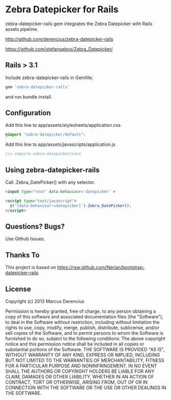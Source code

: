 # Zebra Datepicker for Rails

zebra-datepicker-rails gem integrates the Zebra Datepicker with Rails assets pipeline.

http://github.com/derencius/zebra-datepicker-rails

https://github.com/stefangabos/Zebra_Datepicker/

## Rails > 3.1
Include zebra-datepicker-rails in Gemfile;

``` ruby
gem 'zebra-datepicker-rails'
```

and run bundle install.

## Configuration

Add this line to app/assets/stylesheets/application.css

``` css
@import "zebra-datepicker/default";
```

Add this line to app/assets/javascripts/application.js

``` javascript
//= require zebra-datepicker/core
```

## Using zebra-datepicker-rails

Call .Zebra_DatePicker() with any selector.

```html
<input type="text" data-behaviour='datepicker' >

<script type="text/javascript">
  $('[data-behaviour~=datepicker]').Zebra_DatePicker();
</script>
```

## Questions? Bugs?

Use Github Issues.

## Thanks To

This project is based on https://raw.github.com/Nerian/bootstrap-datepicker-rails

## License
Copyright (c) 2013 Marcus Derencius

Permission is hereby granted, free of charge, to any person obtaining a copy of this software and associated documentation files (the "Software"), to deal in the Software without restriction, including without limitation the rights to use, copy, modify, merge, publish, distribute, sublicense, and/or sell copies of the Software, and to permit persons to whom the Software is furnished to do so, subject to the following conditions:
The above copyright notice and this permission notice shall be included in all copies or substantial portions of the Software.
THE SOFTWARE IS PROVIDED "AS IS", WITHOUT WARRANTY OF ANY KIND, EXPRESS OR IMPLIED, INCLUDING BUT NOT LIMITED TO THE WARRANTIES OF MERCHANTABILITY, FITNESS FOR A PARTICULAR PURPOSE AND NONINFRINGEMENT. IN NO EVENT SHALL THE AUTHORS OR COPYRIGHT HOLDERS BE LIABLE FOR ANY CLAIM, DAMAGES OR OTHER LIABILITY, WHETHER IN AN ACTION OF CONTRACT, TORT OR OTHERWISE, ARISING FROM, OUT OF OR IN CONNECTION WITH THE SOFTWARE OR THE USE OR OTHER DEALINGS IN THE SOFTWARE.